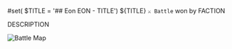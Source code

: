 #set( $TITLE = '## Eon EON - TITLE')
${TITLE}
`⚔️ Battle` won by FACTION

DESCRIPTION

![Battle Map](map/eonEON.png)